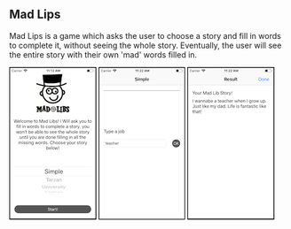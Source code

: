 ## Mad Lips
Mad Lips is a game which asks the user to choose a story and fill in words to complete it, without seeing the whole story. Eventually, the user will see the entire story with their own 'mad' words filled in.

![home](doc/home.png)
![type](doc/type.png)
![result](doc/result.png)

